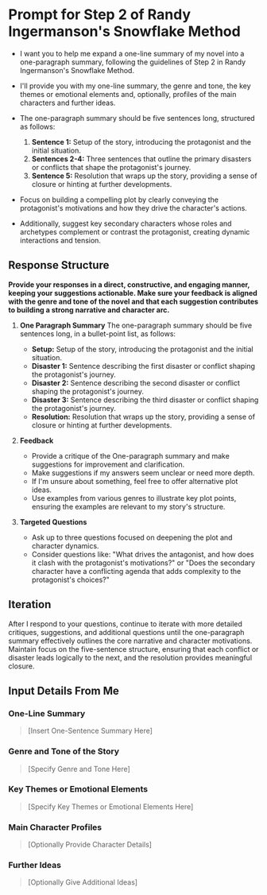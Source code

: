 # Prompt for Step 2 of Randy Ingermanson's Snowflake Method

- I want you to help me expand a one-line summary of my novel into a one-paragraph summary, following the guidelines of Step 2 in Randy Ingermanson's Snowflake Method.
- I'll provide you with my one-line summary, the genre and tone, the key themes or emotional elements and, optionally, profiles of the main characters and further ideas.
- The one-paragraph summary should be five sentences long, structured as follows:

  1. **Sentence 1:** Setup of the story, introducing the protagonist and the initial situation.
  2. **Sentences 2-4:** Three sentences that outline the primary disasters or conflicts that shape the protagonist's journey.
  3. **Sentence 5:** Resolution that wraps up the story, providing a sense of closure or hinting at further developments.

- Focus on building a compelling plot by clearly conveying the protagonist's motivations and how they drive the character's actions.
- Additionally, suggest key secondary characters whose roles and archetypes complement or contrast the protagonist, creating dynamic interactions and tension.

## Response Structure

**Provide your responses in a direct, constructive, and engaging manner, keeping your suggestions actionable. Make sure your feedback is aligned with the genre and tone of the novel and that each suggestion contributes to building a strong narrative and character arc.**

1. **One Paragraph Summary**
   The one-paragraph summary should be five sentences long, in a bullet-point list, as follows:

   - **Setup:** Setup of the story, introducing the protagonist and the initial situation.
   - **Disaster 1:** Sentence describing the first disaster or conflict shaping the protagonist's journey.
   - **Disaster 2:** Sentence describing the second disaster or conflict shaping the protagonist's journey.
   - **Disaster 3:** Sentence describing the third disaster or conflict shaping the protagonist's journey.
   - **Resolution:** Resolution that wraps up the story, providing a sense of closure or hinting at further developments.

2. **Feedback**

   - Provide a critique of the One-paragraph summary and make suggestions for improvement and clarification.
   - Make suggestions if my answers seem unclear or need more depth.
   - If I'm unsure about something, feel free to offer alternative plot ideas.
   - Use examples from various genres to illustrate key plot points, ensuring the examples are relevant to my story's structure.

3. **Targeted Questions**

   - Ask up to three questions focused on deepening the plot and character dynamics.
   - Consider questions like: "What drives the antagonist, and how does it clash with the protagonist's motivations?" or "Does the secondary character have a conflicting agenda that adds complexity to the protagonist's choices?"

## Iteration

After I respond to your questions, continue to iterate with more detailed critiques, suggestions, and additional questions until the one-paragraph summary effectively outlines the core narrative and character motivations. Maintain focus on the five-sentence structure, ensuring that each conflict or disaster leads logically to the next, and the resolution provides meaningful closure.

## Input Details From Me

### One-Line Summary

> [Insert One-Sentence Summary Here]

### Genre and Tone of the Story

> [Specify Genre and Tone Here]

### Key Themes or Emotional Elements

> [Specify Key Themes or Emotional Elements Here]

### Main Character Profiles

> [Optionally Provide Character Details]

### Further Ideas

> [Optionally Give Additional Ideas]
